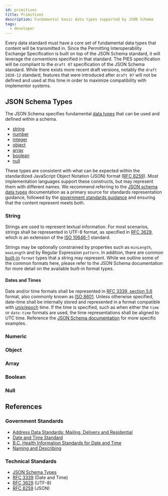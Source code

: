 ```yaml
---
id: primitives
title: Primitives
description: Fundamental basic data types supported by JSON Schema
tags:
  - developer
---
```


Every data standard must have a core set of fundamental data types that content will be transmitted in. Since the
Permitting Interoperability Exchange Specification is built on top of the JSON Schema standard, it will leverage the
conventions specified in that standard. The PIES specification will be compliant to the `draft 07` specification of the
JSON Schema standard. While there exists more recent draft versions, notably the `draft 2020-12` standard, features that
were introduced after `draft 07` will not be defined and used at this time in order to maximize compatibility with
implementor systems.

## JSON Schema Types

The JSON Schema specifies fundamental
[data types](https://json-schema.org/understanding-json-schema/reference/type)
that can be used and defined within a schema.

- [string](https://json-schema.org/understanding-json-schema/reference/string)
- [number](https://json-schema.org/understanding-json-schema/reference/numeric#number)
- [integer](https://json-schema.org/understanding-json-schema/reference/numeric#integer)
- [object](https://json-schema.org/understanding-json-schema/reference/object)
- [array](https://json-schema.org/understanding-json-schema/reference/array)
- [boolean](https://json-schema.org/understanding-json-schema/reference/boolean)
- [null](https://json-schema.org/understanding-json-schema/reference/null)

These types are consistent with what can be expected within the standardized JavaScript Object Notation (JSON) format
([RFC 8259](https://datatracker.ietf.org/doc/html/rfc8259)). Most implementation languages support these constructs, but
may represent them with different names. We recommend referring to the
[JSON schema data types](https://json-schema.org/understanding-json-schema/reference/type) documentation as a primary
source for standards representation guidance, followed by the [government standards guidance](#government-standards) and
ensuring that the content represent meets both.

### String

Strings are used to represent textual information. For most scenarios, strings shall be represented in UTF-8 format, as
specified in [RFC 3629](https://datatracker.ietf.org/doc/html/rfc3629), which is an extension of the [ISO 10646-1](https://www.iso.org/standard/76835.html)
standard.

Strings may be optionally constrained by properties such as `minLength`, `maxLength` and by Regular Expression
`pattern`. In addition, there are common
[built-in](https://json-schema.org/understanding-json-schema/reference/string#built-in-formats) `format` types that a
string may represent. While we outline some of the common formats here, please refer to the JSON Schema documentation
for more detail on the available built-in format types.

#### Dates and Times

Date and/or time formats shall be represented in
[RFC 3339, section 5.6](https://datatracker.ietf.org/doc/html/rfc3339#section-5.6) format, also commonly known as
[ISO 8601](https://www.iso.org/iso-8601-date-and-time-format.html). Unless otherwise specified, date-time shall be
internally stored and represented in a format compatible with [unix/epoch](https://en.wikipedia.org/wiki/Unix_time)
time. If the time is specified, such as when either the `time` or `date-time` formats are used, the time representations
shall be aligned to UTC time. Reference the
[JSON Schema documentation](https://json-schema.org/understanding-json-schema/reference/string#dates-and-times) for more
specific examples.

### Numeric

### Object

### Array

### Boolean

### Null

## References

### Government Standards

- [Address Data Standards: Mailing, Delivery and Residential](https://www2.gov.bc.ca/assets/gov/government/services-for-government-and-broader-public-sector/information-technology-services/standards-files/address_data_standards_-_mailing_delivery_residential.pdf)
- [Date and Time Standard](https://www2.gov.bc.ca/assets/gov/government/services-for-government-and-broader-public-sector/information-technology-services/standards-files/date_and_time_standard.pdf)
- [B.C. Health Information Standards for Date and Time](https://www2.gov.bc.ca/gov/content/health/practitioner-professional-resources/health-information-standards/standards-catalogue/date-time)
- [Naming and Describing](https://bcgov.github.io/data-publication/pages/dsg_naming_describing.html)

### Technical Standards

- [JSON Schema Types](https://json-schema.org/understanding-json-schema/reference/type)
- [RFC 3339](https://datatracker.ietf.org/doc/html/rfc3339) (Date and Time)
- [RFC 3629](https://datatracker.ietf.org/doc/html/rfc3629) (UTF-8)
- [RFC 8259](https://datatracker.ietf.org/doc/html/rfc8259) (JSON)
